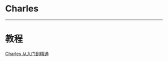 # Charles

--------------------------------------------------------------------------------

# 教程

[Charles 从入门到精通](http://blog.devtang.com/2015/11/14/charles-introduction/)
